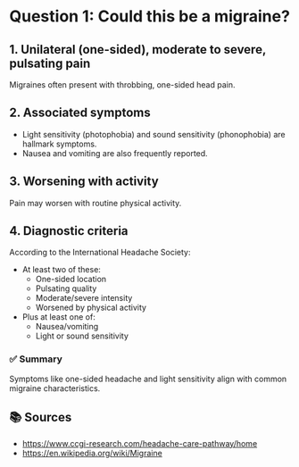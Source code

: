 
# Question 1: Could this be a migraine?

## 1. Unilateral (one-sided), moderate to severe, pulsating pain
Migraines often present with throbbing, one-sided head pain.

## 2. Associated symptoms
- Light sensitivity (photophobia) and sound sensitivity (phonophobia) are hallmark symptoms.
- Nausea and vomiting are also frequently reported.

## 3. Worsening with activity
Pain may worsen with routine physical activity.

## 4. Diagnostic criteria
According to the International Headache Society:
- At least two of these:
  - One-sided location
  - Pulsating quality
  - Moderate/severe intensity
  - Worsened by physical activity
- Plus at least one of:
  - Nausea/vomiting
  - Light or sound sensitivity

### ✅ Summary
Symptoms like one-sided headache and light sensitivity align with common migraine characteristics.

## 📚 Sources
- https://www.ccgi-research.com/headache-care-pathway/home
- https://en.wikipedia.org/wiki/Migraine
